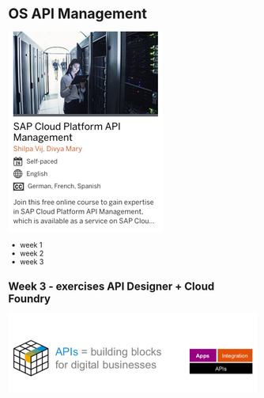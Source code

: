 # OS API Management 

![pic1](
https://github.com/davidvela/OS_APImng/blob/master/assets/init.png)

* week 1  
* week 2 
* week 3 

## Week 3 - exercises API Designer + Cloud Foundry

![pic2](
https://github.com/davidvela/OS_APImng/blob/master/assets/APIs.png)

